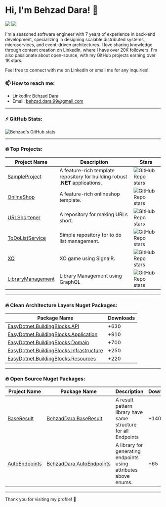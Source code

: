 # Hi, I'm Behzad Dara! 👋

[![](https://img.shields.io/badge/-@BehzadDara-%23181717?style=flat-square&logo=github)](https://github.com/BehzadDara)
[![](https://img.shields.io/badge/-Behzad%20Dara-blue?style=flat-square&logo=linkedin&logoColor=white)](https://www.linkedin.com/in/behzaddara/)

I'm a seasoned software engineer with 7 years of experience in back-end development, specializing in designing scalable distributed systems, microservices, and event-driven architectures. I love sharing knowledge through content creation on LinkedIn, where I have over 20K followers. I'm also passionate about open-source, with my GitHub projects earning over 1K stars. 

Feel free to connect with me on LinkedIn or email me for any inquiries!

### 📫 How to reach me:
- LinkedIn: [Behzad Dara](https://www.linkedin.com/in/behzaddara)
- Email: [behzad.dara.99@gmail.com](mailto:behzad.dara.99@gmail.com)

---

### ⚡ GitHub Stats:
![Behzad's GitHub stats](https://github-readme-stats.vercel.app/api?username=BehzadDara&show_icons=true&theme=radical)

---

### 🔥 Top Projects:

| Project Name                                                         | Description                                                               | Stars |
| -------------------------------------------------------------------- | ------------------------------------------------------------------------- | ------------------------------------------------------------------------------------------------------- |
| [SampleProject](https://github.com/BehzadDara/SampleProject)         | A feature-rich template repository for building robust .𝐍𝐄𝐓 applications. | ![GitHub Repo stars](https://img.shields.io/github/stars/BehzadDara/SampleProject?style=social) |
| [OnlineShop](https://github.com/BehzadDara/OnlineShop)               | A feature-rich onlineshop template.                                       | ![GitHub Repo stars](https://img.shields.io/github/stars/BehzadDara/OnlineShop?style=social) |
| [URLShortener](https://github.com/BehzadDara/URLShortener)           | A repository for making URLs short.                                       | ![GitHub Repo stars](https://img.shields.io/github/stars/BehzadDara/URLShortener?style=social) |
| [ToDoListService](https://github.com/BehzadDara/ToDoListService)     | Simple repository for to do list management.                              | ![GitHub Repo stars](https://img.shields.io/github/stars/BehzadDara/ToDoListService?style=social) |
| [XO](https://github.com/BehzadDara/XO)                               | XO game using SignalR.                                                    | ![GitHub Repo stars](https://img.shields.io/github/stars/BehzadDara/XO?style=social)     |
| [LibraryManagement](https://github.com/BehzadDara/LibraryManagement) | Library Management using GraphQL                                          | ![GitHub Repo stars](https://img.shields.io/github/stars/BehzadDara/LibraryManagement?style=social) |

---

### 🔥 Clean Architecture Layers Nuget Packages:

| Package Name                                                                                                        | Downloads |
| ------------------------------------------------------------------------------------------------------------------- | --------- |
| [EasyDotnet.BuildingBlocks.API](https://www.nuget.org/packages/EasyDotnet.BuildingBlocks.API)                       | +630      |
| [EasyDotnet.BuildingBlocks.Application](https://www.nuget.org/packages/EasyDotnet.BuildingBlocks.Application)       | +910      |
| [EasyDotnet.BuildingBlocks.Domain](https://www.nuget.org/packages/EasyDotnet.BuildingBlocks.Domain)                 | +700      |
| [EasyDotnet.BuildingBlocks.Infrastructure](https://www.nuget.org/packages/EasyDotnet.BuildingBlocks.Infrastructure) | +250      |
| [EasyDotnet.BuildingBlocks.Resources](https://www.nuget.org/packages/EasyDotnet.BuildingBlocks.Resources)           | +220      |

---

### 🔥 Open Source Nuget Packages:

| Project Name                                                            | Package Name                                                                        | Description                                                      | Downloads | Stars                                                                                                      |
| ----------------------------------------------------------------------- | ------------------------------------------------------------------------------------| ---------------------------------------------------------------- | --------- | ---------------------------------------------------------------------------------------------------------- |
| [BaseResult](https://github.com/BehzadDara/BehzadDara.BaseResult)       | [BehzadDara.BaseResult](https://www.nuget.org/packages/BehzadDara.BaseResult)       | A result pattern library have same structure for all Endpoints   | +140     | ![GitHub Repo stars](https://img.shields.io/github/stars/BehzadDara/BehzadDara.BaseResult?style=social)    |
| [AutoEndpoints](https://github.com/BehzadDara/BehzadDara.AutoEndpoints) | [BehzadDara.AutoEndpoints](https://www.nuget.org/packages/BehzadDara.AutoEndpoints) | A library for generating endpoints using attributes above enums. | +65      | ![GitHub Repo stars](https://img.shields.io/github/stars/BehzadDara/BehzadDara.AutoEndpoints?style=social) |

---

Thank you for visiting my profile! 🚀
